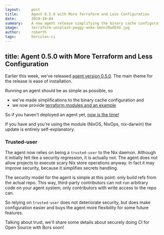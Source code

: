 ```yaml
---
layout:     post
title:      Agent 0.5.0 with More Terraform and Less Configuration
date:       2019-10-04
summary:    A new agent release simplifying the binary cache configuration and introducing new terraform deployment method.
image:      terraform-unsplash-peggy-anke-SmnnJ0wdE4U.jpg
author:     roberth
tags:       hercules-ci
---
```



title: Agent 0.5.0 with More Terraform and Less Configuration
---

Earlier this week, we've released [agent version 0.5.0](https://github.com/hercules-ci/hercules-ci-agent/releases/tag/hercules-ci-agent-0.5.0). The main theme for the release is ease of installation.

Running an agent should be as simple as possible, so

 - we've made simplifications to the binary cache configuration and
 - we now provide [terraform modules and an example](https://github.com/hercules-ci/terraform-hercules-ci#readme)

So if you haven't deployed an agent yet, [now is the time!](https://docs.hercules-ci.com/hercules-ci/getting-started/)

If you have and you're using the module (NixOS, NixOps, nix-darwin) the update is entirely self-explanatory.

### Trusted-user

The agent now relies on being a `trusted-user` to the Nix daemon. Although it initially felt like a security regression, it is actually not. The agent does not allow projects to execute scary Nix store operations anyway. In fact it may improve security, because it simplifies secrets handling.

The security model for the agent is simple at this point: only build refs from the actual repo. This way, third-party contributors can not run arbitrary code on your agent system; only contributors with write access to the repo can.

So relying on `trusted-user` does not deteriorate security, but does make configuration easier and buys the agent more flexibility for some future features.

Talking about trust, we'll share some details about securely doing CI for Open Source with Bors soon!

